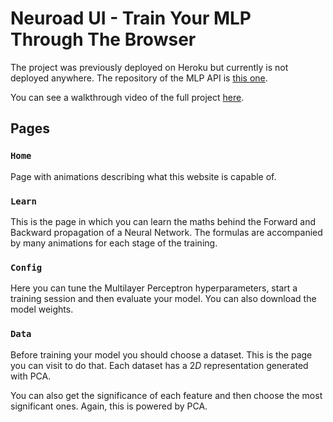 # Neuroad UI - Train Your MLP Through The Browser
The project was previously deployed on Heroku but currently is not deployed anywhere. The repository of the MLP API is [this one](https://github.com/auhide/mlp_nn). 

You can see a walkthrough video of the full project [here](https://youtu.be/3_6KJYapns4).

## Pages

### `Home`
Page with animations describing what this website is capable of.
### `Learn`
This is the page in which you can learn the maths behind the Forward and Backward propagation of a Neural Network. The formulas are accompanied by many animations for each stage of the training.
### `Config`
Here you can tune the Multilayer Perceptron hyperparameters, start a training session and then evaluate your model. You can also download the model weights.
### `Data`
Before training your model you should choose a dataset. This is the page you can visit to do that. Each dataset has a $2D$ representation generated with PCA. 

You can also get the significance of each feature and then choose the most significant ones. Again, this is powered by PCA.
